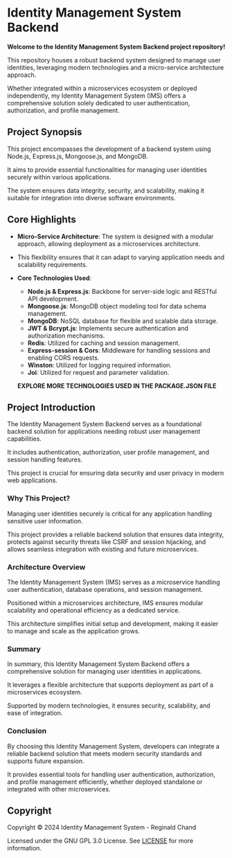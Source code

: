 # Identity Management System Backend

**Welcome to the Identity Management System Backend project repository!**

This repository houses a robust backend system designed to manage user identities, leveraging modern technologies and a micro-service architecture approach.

Whether integrated within a microservices ecosystem or deployed independently, my Identity Management System (IMS) offers a comprehensive solution solely dedicated to user authentication, authorization, and profile management.

## Project Synopsis

This project encompasses the development of a backend system using Node.js, Express.js, Mongoose.js, and MongoDB.

It aims to provide essential functionalities for managing user identities securely within various applications.

The system ensures data integrity, security, and scalability, making it suitable for integration into diverse software environments.

## Core Highlights

- **Micro-Service Architecture**: The system is designed with a modular approach, allowing deployment as a microservices architecture.
- This flexibility ensures that it can adapt to varying application needs and scalability requirements.

- **Core Technologies Used**:

  - **Node.js & Express.js**: Backbone for server-side logic and RESTful API development.
  - **Mongoose.js**: MongoDB object modeling tool for data schema management.
  - **MongoDB**: NoSQL database for flexible and scalable data storage.
  - **JWT & Bcrypt.js**: Implements secure authentication and authorization mechanisms.
  - **Redis**: Utilized for caching and session management.
  - **Express-session & Cors**: Middleware for handling sessions and enabling CORS requests.
  - **Winston**: Utilized for logging required information.
  - **Joi**: Utilized for request and parameter validation.

  **EXPLORE MORE TECHNOLOGIES USED IN THE PACKAGE.JSON FILE**

## Project Introduction

The Identity Management System Backend serves as a foundational backend solution for applications needing robust user management capabilities.

It includes authentication, authorization, user profile management, and session handling features.

This project is crucial for ensuring data security and user privacy in modern web applications.

### Why This Project?

Managing user identities securely is critical for any application handling sensitive user information.

This project provides a reliable backend solution that ensures data integrity, protects against security threats like CSRF and session hijacking, and allows seamless integration with existing and future microservices.

### Architecture Overview

The Identity Management System (IMS) serves as a microservice handling user authentication, database operations, and session management.

Positioned within a microservices architecture, IMS ensures modular scalability and operational efficiency as a dedicated service.

This architecture simplifies initial setup and development, making it easier to manage and scale as the application grows.

### Summary

In summary, this Identity Management System Backend offers a comprehensive solution for managing user identities in applications.

It leverages a flexible architecture that supports deployment as part of a microservices ecosystem.

Supported by modern technologies, it ensures security, scalability, and ease of integration.

### Conclusion

By choosing this Identity Management System, developers can integrate a reliable backend solution that meets modern security standards and supports future expansion.

It provides essential tools for handling user authentication, authorization, and profile management efficiently, whether deployed standalone or integrated with other microservices.

## Copyright

Copyright © 2024 Identity Management System - Reginald Chand

Licensed under the GNU GPL 3.0 License. See [LICENSE](LICENSE) for more information.
